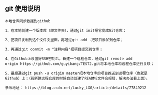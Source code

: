 ## git 使用说明

    本地仓库同步数据到github
    
    1、在本地创建一个版本库（即文件夹），通过git init把它变成Git仓库；
    
    2、把项目复制到这个文件夹里面，再通过git add .把项目添加到仓库；
    
    3、再通过git commit -m "注释内容"把项目提交到仓库；
    
    4、在Github上设置好SSH密钥后，新建一个远程仓库，通过git remote add origin https://github.com/guyibang/TEST2.git将本地仓库和远程仓库进行关联；
    
    5、最后通过git push -u origin master把本地仓库的项目推送到远程仓库（也就是Github）上；（若新建远程仓库的时候自动创建了README文件会报错，解决办法看上面）。

    参照地址： https://blog.csdn.net/Lucky_LXG/article/details/77849212
 